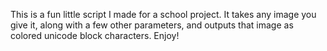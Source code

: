 This is a fun little script I made for a school project. 
It takes any image you give it, along with a few other
parameters, and outputs that image as colored unicode
block characters. Enjoy!

